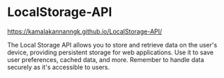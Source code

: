 # LocalStorage-API

https://kamalakannanngk.github.io/LocalStorage-API/

The Local Storage API allows you to store and retrieve data on the user's device, providing persistent storage for web applications. Use it to save user preferences, cached data, and more. Remember to handle data securely as it's accessible to users.
